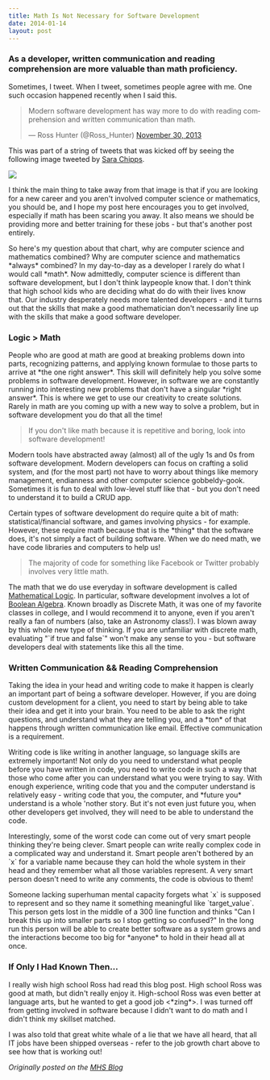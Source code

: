 ```yaml
---
title: Math Is Not Necessary for Software Development
date: 2014-01-14
layout: post
---
```

<h3>As a developer, written communication and reading comprehension are more valuable than math proficiency.</h3>

<p>Sometimes, I tweet. When I tweet, sometimes people agree with me. One such occasion happened recently when I said this.</p>

<blockquote class="twitter-tweet" data-conversation="none" lang="en"><p>Modern software development has way more to do with reading comprehension and written communication than math.</p>&mdash; Ross Hunter (@Ross_Hunter) <a href="https://twitter.com/Ross_Hunter/statuses/406866849238749184">November 30, 2013</a></blockquote>

<script async src="//platform.twitter.com/widgets.js" charset="utf-8"></script>

<p>This was part of a string of tweets that was kicked off by seeing the following image tweeted by <a href="https://twitter.com/SaraJChipps">Sara Chipps</a>.</p>

<img src="http://www.mutuallyhuman.com/assets/posts/2013/12/job_growth.png">

<p>I think the main thing to take away from that image is that if you are looking for a new career and you aren't involved computer science or mathematics, you should be, and I hope my post here encourages you to get involved, especially if math has been scaring you away. It also means we should be providing more and better training for these jobs - but that's another post entirely.</p>

<p>So here's my question about that chart, why are computer science and mathematics combined? Why are computer science and mathematics *always* combined? In my day-to-day as a developer I rarely do what I would call *math*. Now admittedly, computer science is different than software development, but I don't think laypeople know that. I don't think that high school kids who are deciding what do do with their lives know that. Our industry desperately needs more talented developers - and it turns out that the skills that make a good mathematician don't necessarily line up with the skills that make a good software developer.</p>

<h3>Logic > Math</h3>

<p>People who are good at math are good at breaking problems down into parts, recognizing patterns, and applying known formulae to those parts to arrive at *the one right answer*. This skill will definitely help you solve some problems in software development. However, in software we are constantly running into interesting new problems that don't have a singular *right answer*. This is where we get to use our creativity to create solutions. Rarely in math are you coming up with a new way to solve a problem, but in software development you do that all the time!</p>

<blockquote>If you don't like math because it is repetitive and boring, look into software development!</blockquote>

<p>Modern tools have abstracted away (almost) all of the ugly 1s and 0s from software development. Modern developers can focus on crafting a solid system, and (for the most part) not have to worry about things like memory management, endianness and other computer science gobbeldy-gook. Sometimes it is fun to deal with low-level stuff like that - but you don't need to understand it to build a CRUD app.</p>

<p>Certain types of software development do require quite a bit of math: statistical/financial software, and games involving physics - for example. However, these require math because that is the *thing* that the software does, it's not simply a fact of building software. When we do need math, we have code libraries and computers to help us!</p>

<blockquote>The majority of code for something like Facebook or Twitter probably involves very little math.</blockquote>

<p>The math that we do use everyday in software development is called <a href="http://en.wikipedia.org/wiki/Mathematical_logic">Mathematical Logic</a>. In particular, software development involves a lot of <a href="http://en.wikipedia.org/wiki/Boolean_algebra">Boolean Algebra</a>. Known broadly as Discrete Math, it was one of my favorite classes in college, and I would recommend it to anyone, even if you aren't really a fan of numbers (also, take an Astronomy class!). I was blown away by this whole new type of thinking. If you are unfamiliar with discrete math, evaluating "`if true and false`" won't make any sense to you - but software developers deal with statements like this all the time.</p>

<h3>Written Communication && Reading Comprehension</h3>

<p>Taking the idea in your head and writing code to make it happen is clearly an important part of being a software developer. However, if you are doing custom development for a client, you need to start by being able to take their idea and get it into your brain. You need to be able to ask the right questions, and understand what they are telling you, and a *ton* of that happens through written communication like email. Effective communication is a requirement.</p>

<p>Writing code is like writing in another language, so language skills are extremely important! Not only do you need to understand what people before you have written in code, you need to write code in such a way that those who come after you can understand what you were trying to say. With enough experience, writing code that you and the computer understand is relatively easy - writing code that you, the computer, and *future you* understand is a whole 'nother story. But it's not even just future you, when other developers get involved, they will need to be able to understand the code.</p>

<p>Interestingly, some of the worst code can come out of very smart people thinking they're being clever. Smart people can write really complex code in a complicated way and understand it. Smart people aren't bothered by an `x` for a variable name because they can hold the whole system in their head and they remember what all those variables represent. A very smart person doesn't need to write any comments, the code is obvious to them!</p>

<p>Someone lacking superhuman mental capacity forgets what `x` is supposed to represent and so they name it something meaningful like `target_value`. This person gets lost in the middle of a 300 line function and thinks "Can I break this up into smaller parts so I stop getting so confused?" In the long run this person will be able to create better software as a system grows and the interactions become too big for *anyone* to hold in their head all at once.</p>

<h3>If Only I Had Known Then...</h3>

<p>I really wish high school Ross had read this blog post. High school Ross was good at math, but didn't really enjoy it. High-school Ross was even better at language arts, but he wanted to get a good job <*zing*>. I was turned off from getting involved in software because I didn't want to do math and I didn't think my skillset matched.</p>

<p>I was also told that great white whale of a lie that we have all heard, that all IT jobs have been shipped overseas - refer to the job growth chart above to see how that is working out!</p>

<p><em>Originally posted on the <a href="http://www.mutuallyhuman.com/blog/2014/01/14/math-is-not-necessary-for-software-development/">MHS Blog</a></em></p>
